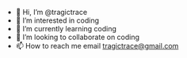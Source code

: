 - 👋 Hi, I’m @tragictrace
- 👀 I’m interested in coding
- 🌱 I’m currently learning coding
- 💞️ I’m looking to collaborate on coding
- 📫 How to reach me email tragictrace@gmail.com

<!---
tragictrace/tragictrace is a ✨ special ✨ repository because its `README.md` (this file) appears on your GitHub profile.
You can click the Preview link to take a look at your changes.
--->
